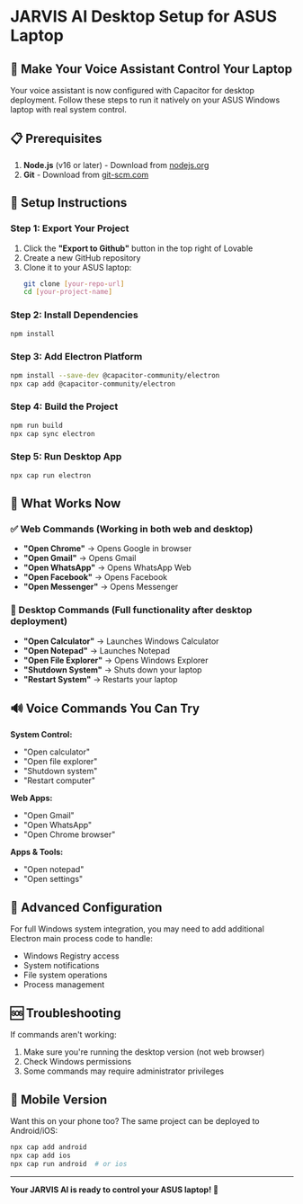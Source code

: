 # JARVIS AI Desktop Setup for ASUS Laptop

## 🚀 Make Your Voice Assistant Control Your Laptop

Your voice assistant is now configured with Capacitor for desktop deployment. Follow these steps to run it natively on your ASUS Windows laptop with real system control.

## 📋 Prerequisites

1. **Node.js** (v16 or later) - Download from [nodejs.org](https://nodejs.org/)
2. **Git** - Download from [git-scm.com](https://git-scm.com/)

## 🔧 Setup Instructions

### Step 1: Export Your Project
1. Click the **"Export to Github"** button in the top right of Lovable
2. Create a new GitHub repository
3. Clone it to your ASUS laptop:
   ```bash
   git clone [your-repo-url]
   cd [your-project-name]
   ```

### Step 2: Install Dependencies
```bash
npm install
```

### Step 3: Add Electron Platform
```bash
npm install --save-dev @capacitor-community/electron
npx cap add @capacitor-community/electron
```

### Step 4: Build the Project
```bash
npm run build
npx cap sync electron
```

### Step 5: Run Desktop App
```bash
npx cap run electron
```

## 🎯 What Works Now

### ✅ Web Commands (Working in both web and desktop)
- **"Open Chrome"** → Opens Google in browser
- **"Open Gmail"** → Opens Gmail
- **"Open WhatsApp"** → Opens WhatsApp Web
- **"Open Facebook"** → Opens Facebook
- **"Open Messenger"** → Opens Messenger

### 🔧 Desktop Commands (Full functionality after desktop deployment)
- **"Open Calculator"** → Launches Windows Calculator
- **"Open Notepad"** → Launches Notepad
- **"Open File Explorer"** → Opens Windows Explorer
- **"Shutdown System"** → Shuts down your laptop
- **"Restart System"** → Restarts your laptop

## 🔊 Voice Commands You Can Try

**System Control:**
- "Open calculator"
- "Open file explorer"
- "Shutdown system" 
- "Restart computer"

**Web Apps:**
- "Open Gmail"
- "Open WhatsApp"
- "Open Chrome browser"

**Apps & Tools:**
- "Open notepad"
- "Open settings"

## 🔧 Advanced Configuration

For full Windows system integration, you may need to add additional Electron main process code to handle:
- Windows Registry access
- System notifications
- File system operations
- Process management

## 🆘 Troubleshooting

If commands aren't working:
1. Make sure you're running the desktop version (not web browser)
2. Check Windows permissions
3. Some commands may require administrator privileges

## 📱 Mobile Version

Want this on your phone too? The same project can be deployed to Android/iOS:
```bash
npx cap add android
npx cap add ios
npx cap run android  # or ios
```

---

**Your JARVIS AI is ready to control your ASUS laptop! 🎉**